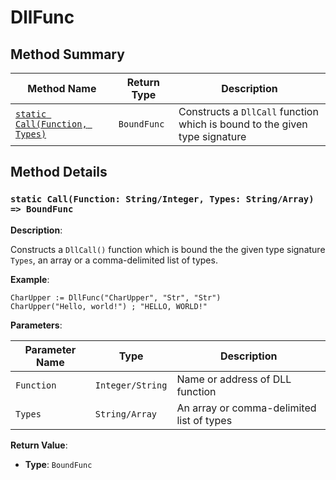 # DllFunc

## Method Summary

| Method Name                             | Return Type | Description                                                                |
| --------------------------------------- | ----------- | -------------------------------------------------------------------------- |
| [`static Call(Function, Types)`](#Call) | `BoundFunc` | Constructs a `DllCall` function which is bound to the given type signature |

## Method Details

<a id="Call"></a>

### `static Call(Function: String/Integer, Types: String/Array) => BoundFunc`

**Description**:

Constructs a `DllCall()` function which is bound the the given type signature `Types`, an array or a comma-delimited list of types.

**Example**:

```ahk
CharUpper := DllFunc("CharUpper", "Str", "Str")
CharUpper("Hello, world!") ; "HELLO, WORLD!"
```

**Parameters**:

| Parameter Name | Type             | Description                               |
| -------------- | ---------------- | ----------------------------------------- |
| `Function`     | `Integer/String` | Name or address of DLL function           |
| `Types`        | `String/Array`   | An array or comma-delimited list of types |

**Return Value**:

- **Type**: `BoundFunc`
